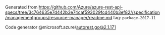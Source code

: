 Generated from https://github.com/Azure/azure-rest-api-specs/tree/3c764635e7d442b3e74caf593029fcd440b3ef82//specification/managementgroups/resource-manager/readme.md tag: `package-2017-11`

Code generator @microsoft.azure/autorest.go@2.1.171


